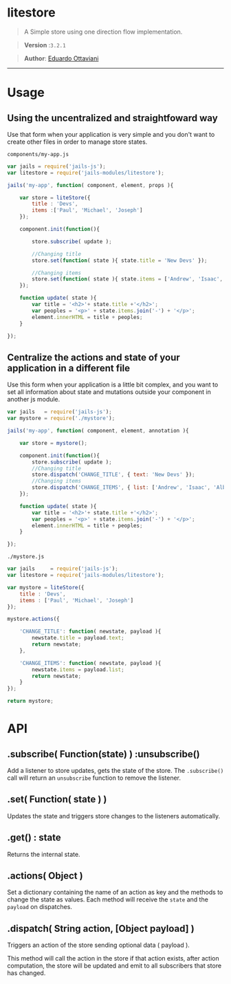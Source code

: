 # litestore

>A Simple store using one direction flow implementation.

>**Version** :`3.2.1`

>**Author**: [Eduardo Ottaviani](//github.com/Javiani)

---

# Usage

## Using the uncentralized and straightfoward way

Use that form when your application is very simple and you don't want to create other files in order to manage store states.

`components/my-app.js`

```js
var jails = require('jails-js');
var litestore = require('jails-modules/litestore');

jails('my-app', function( component, element, props ){

	var store = liteStore({
		title : 'Devs',
		items :['Paul', 'Michael', 'Joseph']
	});

	component.init(function(){

		store.subscribe( update );

		//Changing title
		store.set(function( state ){ state.title = 'New Devs' });

		//Changing items
		store.set(function( state ){ state.items = ['Andrew', 'Isaac', 'Albert'] });
	});

	function update( state ){
		var title = '<h2>'+ state.title +'</h2>';
		var peoples = '<p>' + state.items.join('-') + '</p>';
		element.innerHTML = title + peoples;
	}

});

```

## Centralize the actions and state of your application in a different file

Use this form when your application is a little bit complex, and you want to set all information about state and mutations outside your component in another js module.

```js
var jails   = require('jails-js');
var mystore = require('./mystore');

jails('my-app', function( component, element, annotation ){

	var store = mystore();

	component.init(function(){
		store.subscribe( update );
		//Changing title
		store.dispatch('CHANGE_TITLE', { text: 'New Devs' });
		//Changing items
		store.dispatch('CHANGE_ITEMS', { list: ['Andrew', 'Isaac', 'Albert'] });
	});

	function update( state ){
		var title = '<h2>'+ state.title +'</h2>';
		var peoples = '<p>' + state.items.join('-') + '</p>';
		element.innerHTML = title + peoples;
	}

});
```

`./mystore.js`

```js
var jails 	  = require('jails-js');
var litestore = require('jails-modules/litestore');

var mystore = liteStore({
	title : 'Devs',
	items : ['Paul', 'Michael', 'Joseph']
});

mystore.actions({

	'CHANGE_TITLE': function( newstate, payload ){
		newstate.title = payload.text;
		return newstate;
	},

	'CHANGE_ITEMS': function( newstate, payload ){
		newstate.items = payload.list;
		return newstate;
	}
});

return mystore;
```

# API

## .subscribe( Function(state) )  :unsubscribe()
Add a listener to store updates, gets the state of the store. The `.subscribe()` call will return an `unsubscribe` function to remove the listener.

## .set( Function( state ) )

Updates the state and triggers store changes to the listeners automatically.

## .get() : state
Returns the internal state.

## .actions( Object )
Set a dictionary containing the name of an action as key and the methods to change the state as values. Each method will receive the `state` and the `payload` on dispatches.

## .dispatch( String action, [Object payload] )
Triggers an action of the store sending optional data ( payload ).

This method will call the action in the store if that action exists, after action computation, the store will be updated and emit to all subscribers that store has changed.
